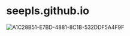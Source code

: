 # seepls.github.io


![A1C28B51-E7BD-4881-8C1B-532DDF5A4F9F](https://github.com/user-attachments/assets/ba3f3689-c5dd-45da-9f24-15c17f40aef4)
